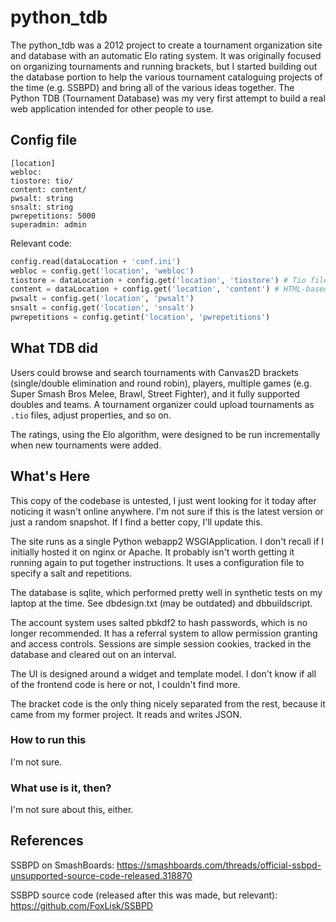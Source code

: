 # python_tdb

The python_tdb was a 2012 project to create a tournament organization site and database with an automatic Elo rating system.
It was originally focused on organizing tournaments and running brackets, but I started building out the database portion
to help the various tournament cataloguing projects of the time (e.g. SSBPD) and bring all of the various ideas together.
The Python TDB (Tournament Database) was my very first attempt to build a real web application intended for other people to use.

## Config file

```
[location]
webloc: 
tiostore: tio/
content: content/
pwsalt: string
snsalt: string
pwrepetitions: 5000
superadmin: admin
```

Relevant code:
```python
config.read(dataLocation + 'conf.ini')
webloc = config.get('location', 'webloc')
tiostore = dataLocation + config.get('location', 'tiostore') # Tio files
content = dataLocation + config.get('location', 'content') # HTML-based templates
pwsalt = config.get('location', 'pwsalt')
snsalt = config.get('location', 'snsalt')
pwrepetitions = config.getint('location', 'pwrepetitions')
```

## What TDB did

Users could browse and search tournaments with Canvas2D brackets (single/double elimination and round robin), players,
multiple games (e.g. Super Smash Bros Melee, Brawl, Street Fighter), and it fully supported doubles and teams.
A tournament organizer could upload tournaments as `.tio` files, adjust properties, and so on.

The ratings, using the Elo algorithm, were designed to be run incrementally when new tournaments were added.

## What's Here

This copy of the codebase is untested, I just went looking for it today after noticing it wasn't online anywhere.
I'm not sure if this is the latest version or just a random snapshot. If I find a better copy, I'll update this.

The site runs as a single Python webapp2 WSGIApplication. I don't recall if I initially hosted it on nginx or Apache.
It probably isn't worth getting it running again to put together instructions. It uses a configuration file to specify
a salt and repetitions.

The database is sqlite, which performed pretty well in synthetic tests on my laptop at the time.
See dbdesign.txt (may be outdated) and dbbuildscript.

The account system uses salted pbkdf2 to hash passwords, which is no longer recommended. It has a referral system to allow
permission granting and access controls. Sessions are simple session cookies, tracked in the database and cleared out on an interval.

The UI is designed around a widget and template model. I don't know if all of the frontend code is here or not, I couldn't find more.

The bracket code is the only thing nicely separated from the rest, because it came from my former project. It reads and writes JSON.

### How to run this

I'm not sure.

### What use is it, then?

I'm not sure about this, either.

## References

SSBPD on SmashBoards: https://smashboards.com/threads/official-ssbpd-unsupported-source-code-released.318870

SSBPD source code (released after this was made, but relevant): https://github.com/FoxLisk/SSBPD
